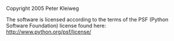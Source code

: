 Copyright 2005 Peter Kleiweg

The software is licensed according to the terms of the PSF (Python Software Foundation) license found here: http://www.python.org/psf/license/